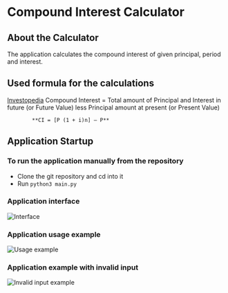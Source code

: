 # Compound Interest Calculator

## About the Calculator
The application calculates the compound interest of given principal, period and interest.

## Used formula for the calculations
[Investopedia](https://www.investopedia.com/terms/c/compoundinterest.asp)
Compound Interest = Total amount of Principal and Interest in future (or Future Value) less Principal amount at present (or Present Value)

            **CI = [P (1 + i)n] – P**

## Application Startup
### To run the application manually from the repository
- Clone the git repository and cd into it
- Run `python3 main.py`

### Application interface
![Interface]()

### Application usage example
![Usage example]()

### Application example with invalid input
![Invalid input example]()

